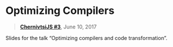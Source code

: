 # Optimizing Compilers

> [**ChernivtsiJS #3**](http://chernivtsi.js.org/), June 10, 2017

Slides for the talk “Optimizing compilers and code transformation”.
